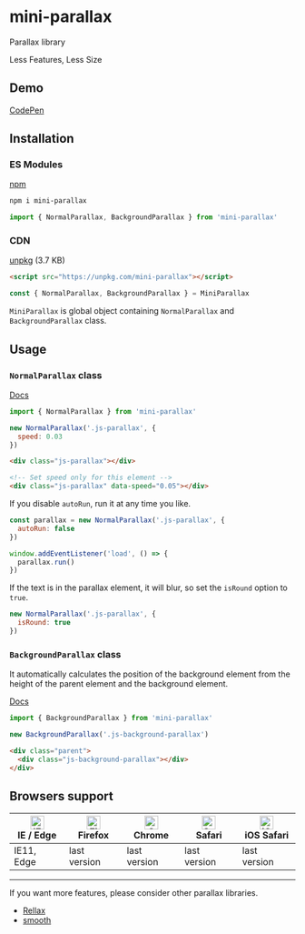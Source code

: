 # mini-parallax
Parallax library

Less Features, Less Size

## Demo

[CodePen](https://codepen.io/ko-yelie/pen/vjaLRg)

## Installation

### ES Modules

[npm](https://www.npmjs.com/package/mini-parallax)

```sh
npm i mini-parallax
```

```js
import { NormalParallax, BackgroundParallax } from 'mini-parallax'
```

### CDN

[unpkg](https://unpkg.com/mini-parallax) (3.7 KB)

```html
<script src="https://unpkg.com/mini-parallax"></script>
```

```js
const { NormalParallax, BackgroundParallax } = MiniParallax
```

`MiniParallax` is global object containing `NormalParallax` and `BackgroundParallax` class.

## Usage

### `NormalParallax` class

[Docs](https://ko-yelie.github.io/mini-parallax/class/src/NormalParallax.js~NormalParallax.html)

```js
import { NormalParallax } from 'mini-parallax'

new NormalParallax('.js-parallax', {
  speed: 0.03
})
```

```html
<div class="js-parallax"></div>

<!-- Set speed only for this element -->
<div class="js-parallax" data-speed="0.05"></div>
```

If you disable `autoRun`, run it at any time you like.

```js
const parallax = new NormalParallax('.js-parallax', {
  autoRun: false
})

window.addEventListener('load', () => {
  parallax.run()
})
```

If the text is in the parallax element, it will blur, so set the `isRound` option to `true`.

```js
new NormalParallax('.js-parallax', {
  isRound: true
})
```

### `BackgroundParallax` class

It automatically calculates the position of the background element from the height of the parent element and the background element.

[Docs](https://ko-yelie.github.io/mini-parallax/class/src/BackgroundParallax.js~BackgroundParallax.html)

```js
import { BackgroundParallax } from 'mini-parallax'

new BackgroundParallax('.js-background-parallax')
```

```html
<div class="parent">
  <div class="js-background-parallax"></div>
</div>
```

## Browsers support

| [<img src="https://raw.githubusercontent.com/alrra/browser-logos/master/src/edge/edge_48x48.png" alt="IE / Edge" width="24px" height="24px" />](http://godban.github.io/browsers-support-badges/)</br>IE / Edge | [<img src="https://raw.githubusercontent.com/alrra/browser-logos/master/src/firefox/firefox_48x48.png" alt="Firefox" width="24px" height="24px" />](http://godban.github.io/browsers-support-badges/)</br>Firefox | [<img src="https://raw.githubusercontent.com/alrra/browser-logos/master/src/chrome/chrome_48x48.png" alt="Chrome" width="24px" height="24px" />](http://godban.github.io/browsers-support-badges/)</br>Chrome | [<img src="https://raw.githubusercontent.com/alrra/browser-logos/master/src/safari/safari_48x48.png" alt="Safari" width="24px" height="24px" />](http://godban.github.io/browsers-support-badges/)</br>Safari | [<img src="https://raw.githubusercontent.com/alrra/browser-logos/master/src/safari-ios/safari-ios_48x48.png" alt="iOS Safari" width="24px" height="24px" />](http://godban.github.io/browsers-support-badges/)</br>iOS Safari |
| --------- | --------- | --------- | --------- | --------- |
| IE11, Edge| last version| last version| last version| last version

---

If you want more features, please consider other parallax libraries.

- [Rellax](https://github.com/dixonandmoe/rellax)
- [smooth](https://github.com/baptistebriel/smooth-scrolling)
